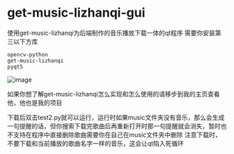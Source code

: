 # get-music-lizhanqi-gui
使用get-music-lizhanqi为后端制作的音乐播放下载一体的qt程序
需要你安装第三以下方库
```
opencv-python
get-music-lizhanqi
pyqt5
```
![image](http://img.lizhanqi.xyz/ubuntu.jpg)

如果你想了解get-music-lizhanqi怎么实现和怎么使用的请移步到我的主页查看他，他也是我的项目

下载后双击test2.py就可以运行，运行时如果music文件夹没有音乐，那么会生成一句提醒的话，但你搜索下载完歌曲后再重新打开时那一句提醒就会消失，暂时也不支持在程序中直接删除歌曲需要你在自己在music文件夹中删除
注意下载时，不要下载和当前播放的歌曲名字一样的音乐，这会让qt陷入死循环
